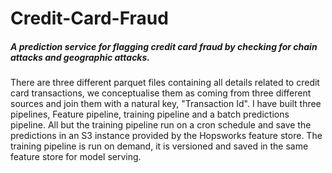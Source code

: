 # Credit-Card-Fraud
##### A prediction service for flagging credit card fraud by checking for chain attacks and geographic attacks.
There are three different parquet files containing all details related to credit card transactions, we conceptualise them as coming from three different sources and join them with a natural key, "Transaction Id".
I have built three pipelines, Feature pipeline, training pipeline and a batch predictions pipeline. All but the training pipeline run on a cron schedule and save the predictions in an S3 instance provided by the Hopsworks feature store. The training pipeline is run on demand, it is versioned and saved in the same feature store for model serving.
